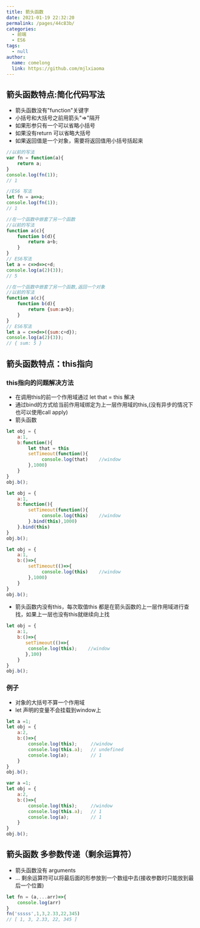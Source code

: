 ```yaml
---
title: 箭头函数
date: 2021-01-19 22:32:20
permalink: /pages/44c83b/
categories: 
  - 前端
  - ES6
tags: 
  - null
author: 
  name: comelong
  link: https://github.com/mjlxiaoma
---
```


## 箭头函数特点:简化代码写法
- 箭头函数没有"function"关键字
- 小括号和大括号之前用箭头"=>"隔开
- 如果形参只有一个可以省略小括号
- 如果没有return 可以省略大括号
- 如果返回值是一个对象，需要将返回值用小括号括起来
```js
//以前的写法
var fn = function(a){
    return a;
}
console.log(fn(1));
// 1
```
```js
//ES6 写法
let fn = a=>a;
console.log(fn(1));
// 1
```
```js
//在一个函数中嵌套了另一个函数
//以前的写法
function a(c){
    function b(d){
        return a+b;
    }
}
// ES6写法
let a = c=>d=>c+d;
console.log(a(2)(3));
// 5
```
```js
//在一个函数中嵌套了另一个函数,返回一个对象
//以前的写法
function a(c){
    function b(d){
        return {sum:a+b};
    }
}
// ES6写法
let a = c=>d=>({sum:c+d});
console.log(a(2)(3));
// { sum: 5 }
```
## 箭头函数特点：this指向
### this指向的问题解决方法
- 在调用this的前一个作用域通过  let that = this 解决
- 通过bind的方式给当前作用域绑定为上一层作用域的this,(没有异步的情况下也可以使用call apply)
- 箭头函数
```js
let obj = {
    a:1,
    b:function(){
        let that = this
        setTimeout(function(){
             console.log(that)    //window   
        },1000)
    }
}
obj.b();
```
```js
let obj = {
    a:1,
    b:function(){
        setTimeout(function(){
             console.log(this)    //window   
        }.bind(this),1000)
    }.bind(this)
}
obj.b();
```
```js
let obj = {
    a:1,
    b:()=>{
        setTimeout(()=>{
             console.log(this)    //window   
        },1000)
    }
}
obj.b();
```


- 箭头函数内没有this，每次取值this 都是在箭头函数的上一层作用域进行查找，如果上一层也没有this就继续向上找
```js
let obj = {
    a:1,
    b:()=>{
       setTimeout(()=>{
        console.log(this);    //window
       },100)
    }
}
obj.b();

```


### 例子
- 对象的大括号不算一个作用域
- let 声明的变量不会挂载到window上

```js
let a =1;
let obj = {
    a:2,
    b:()=>{
        console.log(this);     //window
        console.log(this.a);   // undefined
        console.log(a);        // 1
    }
}
obj.b();

```
```js
var a =1;
let obj = {
    a:2,
    b:()=>{
        console.log(this);     //window
        console.log(this.a);   // 1
        console.log(a);        // 1
    }
}
obj.b();
```
## 箭头函数 多参数传递（剩余运算符）
- 箭头函数没有 arguments
- ... 剩余运算符可以将最后面的形参放到一个数组中去(接收参数时只能放到最后一个位置)
```js
let fn = (a,...arr)=>{
    console.log(arr)
}
fn('sssss',1,3,2.33,22,345)
// [ 1, 3, 2.33, 22, 345 ]
```